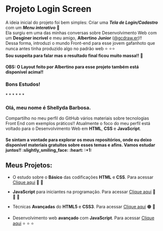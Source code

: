 # Projeto Login Screen

A ideia inicial do projeto foi bem simples: Criar uma <b>*Tela de Login/Cadastro*</b> com um <b>*Menu interativo*</b> :yellow_heart: 
</br>
Ela surgiu em uma das minhas conversas sobre Desenvolvimento Web com um <b>Desginer incrível</b> e meu amigo, <b>Albertino Junior</b> (<a href="https://instagram.com/gcdraw.er?igshid=1e2ncl0gfttlv">@gcdraw.er</a>)!! 
</br>
Dessa forma, introduzi o mundo Front-end para esse jovem gafanhoto que nunca antes tinha produzido algo no padrão web :star: :star::star:
</br>
<b>Sou suspeita para falar mas o resultado final ficou muito massa!! :slightly_smiling_face:</b>




<h4>OBS: O Layout feito por Albertino para esse projeto também está disponível acima!!</h4>

<h3>Bons Estudos!</h3>
*
*
*
*
*
*
<h3>Olá, meu nome é Shellyda Barbosa.</h3> 
Compartilho no meu perfil do GitHub vários materiais sobre tecnologias Front End com exemplos práticos!!
Atualmente o foco do meu perfil está voltado para o Desenvolvimento Web em <b>HTML</b>, <b>CSS</b> e <b>JavaScript</b>.  
<h4>Se sintam a vontade para explorar os meus repositórios, onde eu deixo disponível materiais gratuitos sobre esses temas e afins. Vamos estudar juntos!! :slightly_smiling_face: :heart: :+1: </h4>

<h2>Meus Projetos:</h2>

- O estudo sobre o <b>Básico</b> das codificações <b>HTML</b> e <b>CSS</b>. Para acessar [Clique aqui](https://github.com/Shellyda/Basico-HTML-CSS)  :orange_heart:  :blue_heart: 

- <b>JavaScript</b> para iniciantes na programação. Para acessar [Clique aqui](https://github.com/Shellyda/Basico-JavaScript) :yellow_heart: :yellow_heart:  :yellow_heart: 

- Técnicas <b>Avançadas</b> do <b>HTML5</b> e <b>CSS3</b>. Para acessar [Clique aqui](https://github.com/Shellyda/Avancado-HTML-CSS) :orange_circle: :large_blue_circle: 

- Desenvolvimento web <b>avançado</b> com <b>JavaScript</b>. Para acessar [Clique aqui](https://github.com/Shellyda/Avancado-JavaScript) :star: :star: :star:
